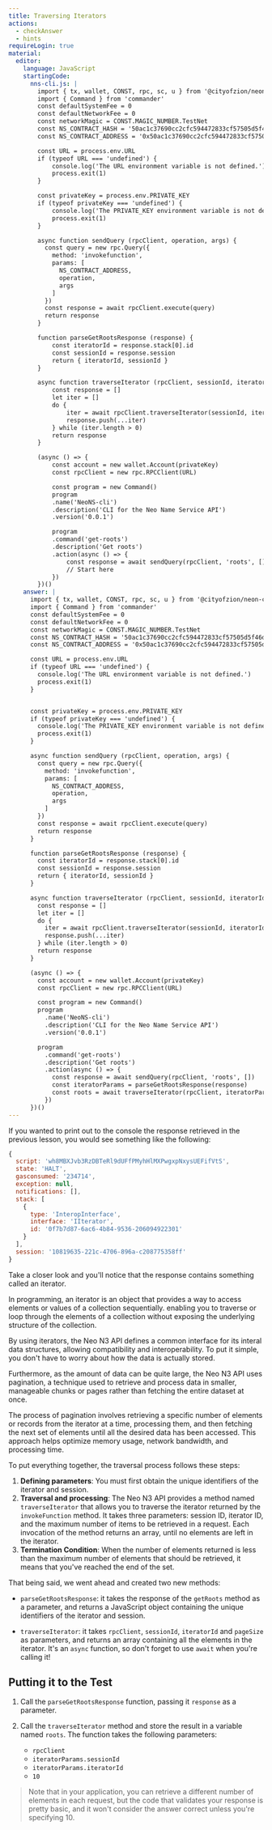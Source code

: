 ```yaml
---
title: Traversing Iterators
actions:
  - checkAnswer
  - hints
requireLogin: true
material:
  editor:
    language: JavaScript
    startingCode:
      nns-cli.js: |
        import { tx, wallet, CONST, rpc, sc, u } from '@cityofzion/neon-core'
        import { Command } from 'commander'
        const defaultSystemFee = 0
        const defaultNetworkFee = 0
        const networkMagic = CONST.MAGIC_NUMBER.TestNet
        const NS_CONTRACT_HASH = '50ac1c37690cc2cfc594472833cf57505d5f46de' // Name Service
        const NS_CONTRACT_ADDRESS = '0x50ac1c37690cc2cfc594472833cf57505d5f46de'

        const URL = process.env.URL
        if (typeof URL === 'undefined') {
            console.log('The URL environment variable is not defined.')
            process.exit(1)
        }

        const privateKey = process.env.PRIVATE_KEY
        if (typeof privateKey === 'undefined') {
            console.log('The PRIVATE_KEY environment variable is not defined.')
            process.exit(1)
        }

        async function sendQuery (rpcClient, operation, args) {
          const query = new rpc.Query({
            method: 'invokefunction',
            params: [
              NS_CONTRACT_ADDRESS,
              operation,
              args
            ]
          })
          const response = await rpcClient.execute(query)
          return response
        }

        function parseGetRootsResponse (response) {
            const iteratorId = response.stack[0].id
            const sessionId = response.session
            return { iteratorId, sessionId }
        }

        async function traverseIterator (rpcClient, sessionId, iteratorId, pageSize) {
            const response = []
            let iter = []
            do {
                iter = await rpcClient.traverseIterator(sessionId, iteratorId, pageSize)
                response.push(...iter)
            } while (iter.length > 0)
            return response
        }

        (async () => {
            const account = new wallet.Account(privateKey)
            const rpcClient = new rpc.RPCClient(URL)

            const program = new Command()
            program
            .name('NeoNS-cli')
            .description('CLI for the Neo Name Service API')
            .version('0.0.1')

            program
            .command('get-roots')
            .description('Get roots')
            .action(async () => {
                const response = await sendQuery(rpcClient, 'roots', [])
                // Start here
            })
        })()
    answer: |
      import { tx, wallet, CONST, rpc, sc, u } from '@cityofzion/neon-core'
      import { Command } from 'commander'
      const defaultSystemFee = 0
      const defaultNetworkFee = 0
      const networkMagic = CONST.MAGIC_NUMBER.TestNet
      const NS_CONTRACT_HASH = '50ac1c37690cc2cfc594472833cf57505d5f46de' // Name Service
      const NS_CONTRACT_ADDRESS = '0x50ac1c37690cc2cfc594472833cf57505d5f46de'

      const URL = process.env.URL
      if (typeof URL === 'undefined') {
        console.log('The URL environment variable is not defined.')
        process.exit(1)
      }


      const privateKey = process.env.PRIVATE_KEY
      if (typeof privateKey === 'undefined') {
        console.log('The PRIVATE_KEY environment variable is not defined.')
        process.exit(1)
      }

      async function sendQuery (rpcClient, operation, args) {
        const query = new rpc.Query({
          method: 'invokefunction',
          params: [
            NS_CONTRACT_ADDRESS,
            operation,
            args
          ]
        })
        const response = await rpcClient.execute(query)
        return response
      }

      function parseGetRootsResponse (response) {
        const iteratorId = response.stack[0].id
        const sessionId = response.session
        return { iteratorId, sessionId }
      }

      async function traverseIterator (rpcClient, sessionId, iteratorId, pageSize) {
        const response = []
        let iter = []
        do {
          iter = await rpcClient.traverseIterator(sessionId, iteratorId, pageSize)
          response.push(...iter)
        } while (iter.length > 0)
        return response
      }

      (async () => {
        const account = new wallet.Account(privateKey)
        const rpcClient = new rpc.RPCClient(URL)

        const program = new Command()
        program
          .name('NeoNS-cli')
          .description('CLI for the Neo Name Service API')
          .version('0.0.1')

        program
          .command('get-roots')
          .description('Get roots')
          .action(async () => {
            const response = await sendQuery(rpcClient, 'roots', [])
            const iteratorParams = parseGetRootsResponse(response)
            const roots = await traverseIterator(rpcClient, iteratorParams.sessionId, iteratorParams.iteratorId, 10)
          })
      })()
---
```


If you wanted to print out to the console the response retrieved in the previous lesson, you would see something like the following:

```js
{
  script: 'wh8MBXJvb3RzDBTeRl9dUFfPMyhHlMXPwgxpNxysUEFifVtS',
  state: 'HALT',
  gasconsumed: '234714',
  exception: null,
  notifications: [],
  stack: [
    {
      type: 'InteropInterface',
      interface: 'IIterator',
      id: '0f7b7d87-6ac6-4b84-9536-206094922301'
    }
  ],
  session: '10819635-221c-4706-896a-c208775358ff'
}
```

Take a closer look and you'll notice that the response contains something called an iterator.

In programming, an iterator is an object that provides a way to access elements or values of a collection sequentially. enabling you to traverse or loop through the elements of a collection without exposing the underlying structure of the collection.

By using iterators, the Neo N3 API defines a common interface for its interal data structures, allowing compatibility and interoperability. To put it simple, you don't have to worry about how the data is actually stored.

Furthermore, as the amount of data can be quite large, the Neo N3 API uses pagination, a technique used to retrieve and process data in smaller, manageable chunks or pages rather than fetching the entire dataset at once.

The process of pagination involves retrieving a specific number of elements or records from the iterator at a time, processing them, and then fetching the next set of elements until all the desired data has been accessed. This approach helps optimize memory usage, network bandwidth, and processing time.

To put everything together, the traversal process follows these steps:

1. **Defining parameters**: You must first obtain the unique identifiers of the iterator and session.
2. **Traversal and processing**: The Neo N3 API provides a method named `traverseIterator` that allows you to traverse the iterator returned by the `invokeFunction` method. It takes three parameters: session ID, iterator ID, and the maximum number of items to be retrieved in a request. Each invocation of the method returns an array, until no elements are left in the iterator.
3. **Termination Condition**: When the number of elements returned is less than the maximum number of elements that should be retrieved, it means that you've reached the end of the set.

That being said, we went ahead and created two new methods:

- `parseGetRootsResponse`: it takes the response of the `getRoots` method as a parameter, and returns a JavaScript object containing the unique identifiers of the iterator and session.

- `traverseIterator`: it takes `rpcClient`, `sessionId`, `iteratorId` and `pageSize` as parameters, and returns an array containing all the elements in the iterator. It's an `async` function, so don't forget to use `await` when you're calling it!

## Putting it to the Test

1. Call the `parseGetRootsResponse` function, passing it `response` as a parameter.

2. Call the `traverseIterator` method and store the result in a variable named `roots`. The function takes the following parameters:
   - `rpcClient`
   - `iteratorParams.sessionId`
   - `iteratorParams.iteratorId`
   - `10`

> Note that in your application, you can retrieve a different number of elements in each request, but the code that validates your response is pretty basic, and it won't consider the answer correct unless you're specifying 10.
